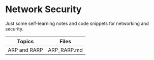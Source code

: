 # Network Security
Just some self-learning notes and code snippets for networking and security.

Topics | Files
------------ | -------------
ARP and RARP | ARP_RARP.md
